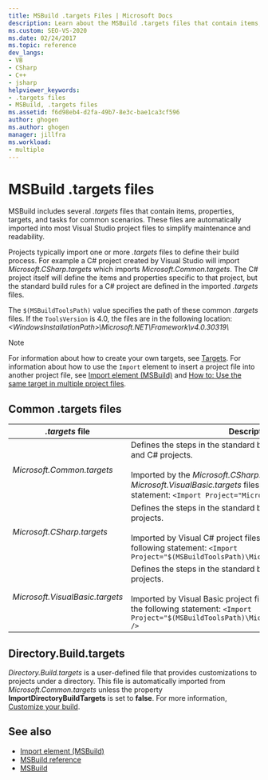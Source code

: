 ```yaml
---
title: MSBuild .targets Files | Microsoft Docs
description: Learn about the MSBuild .targets files that contain items, properties, targets, and tasks for common scenarios.
ms.custom: SEO-VS-2020
ms.date: 02/24/2017
ms.topic: reference
dev_langs:
- VB
- CSharp
- C++
- jsharp
helpviewer_keywords:
- .targets files
- MSBuild, .targets files
ms.assetid: f6d98eb4-d2fa-49b7-8e3c-bae1ca3cf596
author: ghogen
ms.author: ghogen
manager: jillfra
ms.workload:
- multiple
---
```

# MSBuild .targets files

MSBuild includes several *.targets* files that contain items, properties, targets, and tasks for common scenarios. These files are automatically imported into most Visual Studio project files to simplify maintenance and readability.

 Projects typically import one or more *.targets* files to define their build process. For example a C# project created by Visual Studio will import *Microsoft.CSharp.targets* which imports *Microsoft.Common.targets*. The C# project itself will define the items and properties specific to that project, but the standard build rules for a C# project are defined in the imported *.targets* files.

 The `$(MSBuildToolsPath)` value specifies the path of these common *.targets* files. If the `ToolsVersion` is 4.0, the files are in the following location: *\<WindowsInstallationPath>\Microsoft.NET\Framework\v4.0.30319\\*

> [!NOTE]
> For information about how to create your own targets, see [Targets](../msbuild/msbuild-targets.md). For information about how to use the `Import` element to insert a project file into another project file, see [Import element (MSBuild)](../msbuild/import-element-msbuild.md) and [How to: Use the same target in multiple project files](../msbuild/how-to-use-the-same-target-in-multiple-project-files.md).

## Common .targets files

| *.targets* file | Description |
|---------------------------------| - |
| *Microsoft.Common.targets* | Defines the steps in the standard build process for Visual Basic and C# projects.<br /><br /> Imported by the *Microsoft.CSharp.targets* and *Microsoft.VisualBasic.targets* files, which include the following statement: `<Import Project="Microsoft.Common.targets" />` |
| *Microsoft.CSharp.targets* | Defines the steps in the standard build process for Visual C# projects.<br /><br /> Imported by Visual C# project files (*.csproj*), which include the following statement: `<Import Project="$(MSBuildToolsPath)\Microsoft.CSharp.targets" />` |
| *Microsoft.VisualBasic.targets* | Defines the steps in the standard build process for Visual Basic projects.<br /><br /> Imported by Visual Basic project files (*.vbproj*), which include the following statement: `<Import Project="$(MSBuildToolsPath)\Microsoft.VisualBasic.targets" />` |

## Directory.Build.targets

*Directory.Build.targets* is a user-defined file that provides customizations to projects under a directory. This file is automatically imported from *Microsoft.Common.targets* unless the property **ImportDirectoryBuildTargets** is set to **false**. For more information, [Customize your build](customize-your-build.md).

## See also

- [Import element (MSBuild)](../msbuild/import-element-msbuild.md)
- [MSBuild reference](../msbuild/msbuild-reference.md)
- [MSBuild](../msbuild/msbuild.md)
